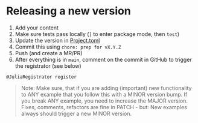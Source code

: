 # Releasing a new version

1. Add your content
2. Make sure tests pass locally (`]` to enter package mode, then `test`)
3. Update the version in [Project.toml](./Project.toml)
4. Commit this using `chore: prep for vX.Y.Z`
5. Push (and create a MR/PR)
6. After everything is in `main`, comment on the commit in GitHub to trigger the registrator (see below)

```text
@JuliaRegistrator register
```

> Note: Make sure, that if you are adding (important) new functionality to ANY example that you follow this with a MINOR
> version bump. If you break ANY example, you need to increase the MAJOR version. Fixes, comments, refactors are fine in
> PATCH - but: New examples always should trigger a new MINOR version.
